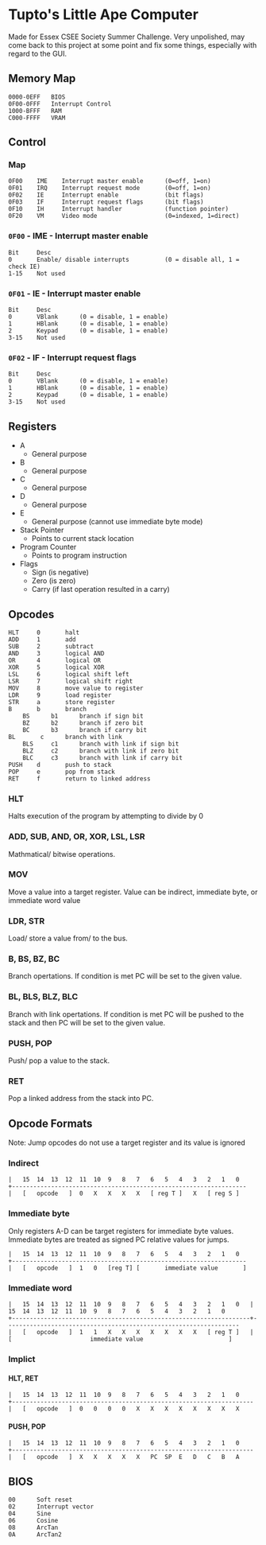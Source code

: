 # Tupto's Little Ape Computer #

Made for Essex CSEE Society Summer Challenge. Very unpolished, may come back to this project at some point and fix some things, especially with regard to the GUI. 

## Memory Map ##

```
0000-0EFF   BIOS
0F00-0FFF   Interrupt Control
1000-BFFF   RAM
C000-FFFF   VRAM
```

## Control ##

### Map ###

```
0F00    IME    Interrupt master enable      (0=off, 1=on)
0F01    IRQ    Interrupt request mode       (0=off, 1=on)
0F02    IE     Interrupt enable             (bit flags)
0F03    IF     Interrupt request flags      (bit flags)
0F10    IH     Interrupt handler            (function pointer)
0F20    VM     Video mode                   (0=indexed, 1=direct)
```

### `0F00` - IME - Interrupt master enable ###

```
Bit     Desc
0       Enable/ disable interrupts          (0 = disable all, 1 = check IE)
1-15    Not used
```

### `0F01` - IE - Interrupt master enable ###

```
Bit     Desc
0       VBlank      (0 = disable, 1 = enable)
1       HBlank      (0 = disable, 1 = enable)
2       Keypad      (0 = disable, 1 = enable)
3-15    Not used
```

### `0F02` - IF - Interrupt request flags ###

```
Bit     Desc
0       VBlank      (0 = disable, 1 = enable)
1       HBlank      (0 = disable, 1 = enable)
2       Keypad      (0 = disable, 1 = enable)
3-15    Not used
```

## Registers ##
 - A
    - General purpose
 - B
    - General purpose
 - C
    - General purpose
 - D
    - General purpose
 - E
    - General purpose (cannot use immediate byte mode)
 - Stack Pointer
    - Points to current stack location
 - Program Counter
    - Points to program instruction
 - Flags
     - Sign (is negative)
     - Zero (is zero)
     - Carry (if last operation resulted in a carry)

## Opcodes ##

```
HLT     0       halt
ADD     1       add
SUB     2       subtract
AND     3       logical AND
OR      4       logical OR
XOR     5       logical XOR
LSL     6       logical shift left
LSR     7       logical shift right
MOV     8       move value to register
LDR     9       load register
STR     a       store register
B       b       branch
    BS      b1      branch if sign bit
    BZ      b2      branch if zero bit
    BC      b3      branch if carry bit
BL       c      branch with link
    BLS     c1      branch with link if sign bit
    BLZ     c2      branch with link if zero bit
    BLC     c3      branch with link if carry bit
PUSH    d       push to stack
POP     e       pop from stack
RET     f       return to linked address
```

### HLT ###

Halts execution of the program by attempting to divide by 0

### ADD, SUB, AND, OR, XOR, LSL, LSR ###

Mathmatical/ bitwise operations.

### MOV ###

Move a value into a target register. Value can be indirect, immediate byte, or immediate word value

### LDR, STR ###

Load/ store a value from/ to the bus.

### B, BS, BZ, BC ###

Branch opertations. If condition is met PC will be set to the given value.

### BL, BLS, BLZ, BLC ###

Branch with link opertations. If condition is met PC will be pushed to the stack and then PC will be set to the given value.

### PUSH, POP ###

Push/ pop a value to the stack.

### RET ###

Pop a linked address from the stack into PC.

## Opcode Formats ##

Note: Jump opcodes do not use a target register and its value is ignored

### Indirect ###

```
|   15  14  13  12  11  10  9   8   7   6   5   4   3   2   1   0
+------------------------------------------------------------------
|   [   opcode   ]  0   X   X   X   X   [ reg T ]   X   [ reg S ]
```

### Immediate byte ###

Only registers A-D can be target registers for immediate byte values. Immediate bytes are treated as signed PC relative values for jumps.

```
|   15  14  13  12  11  10  9   8   7   6   5   4   3   2   1   0
+------------------------------------------------------------------
|   [   opcode   ]  1   0   [reg T] [       immediate value       ]
```

### Immediate word ###

```
|   15  14  13  12  11  10  9   8   7   6   5   4   3   2   1   0   |   15  14  13  12  11  10  9   8   7   6   5   4   3   2   1   0  
+-------------------------------------------------------------------+------------------------------------------------------------------
|   [   opcode   ]  1   1   X   X   X   X   X   X   X   [ reg T ]   |   [                      immediate value                        ]
```

### Implict ###

#### HLT, RET ####

```
|   15  14  13  12  11  10  9   8   7   6   5   4   3   2   1   0
+--------------------------------------------------------------------
|   [   opcode   ]  0   0   0   0   X   X   X   X   X   X   X   X
```

#### PUSH, POP ####

```
|   15  14  13  12  11  10  9   8   7   6   5   4   3   2   1   0
+--------------------------------------------------------------------
|   [   opcode   ]  X   X   X   X   X   PC  SP  E   D   C   B   A
```

## BIOS ##

```
00      Soft reset
02      Interrupt vector
04      Sine
06      Cosine
08      ArcTan
0A      ArcTan2
```
